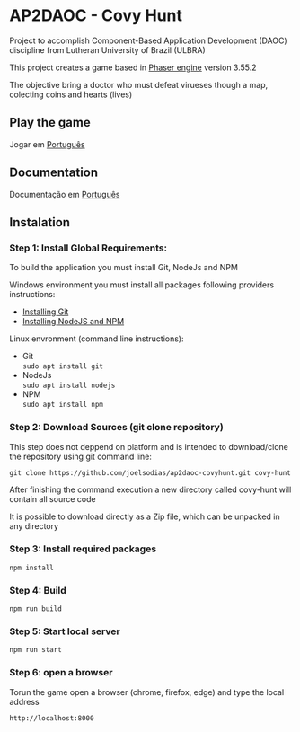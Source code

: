 # AP2DAOC - Covy Hunt

Project to accomplish Component-Based Application Development (DAOC) discipline from Lutheran University of Brazil (ULBRA)

This project creates a game based in [Phaser engine](http://phaser.io) version 3.55.2 

The objective bring a doctor who must defeat virueses though a map, colecting coins and hearts (lives)  


## Play the game

<!-- Play in [English](https://joelsodias.github.io/ap2daoc-covyhunt/doc/index.html) -->

Jogar em [Português](https://joelsodias.github.io/ap2daoc-covyhunt/dist/index.html)


## Documentation

<!--
Documentation in [English](doc/doc-english.md)
-->

Documentação em [Português](doc/doc-portuguese.md)


## Instalation

### Step 1: Install Global Requirements:

To build the application you must install Git, NodeJs and NPM

Windows environment you must install all packages following providers instructions:

  - [Installing Git](https://git-scm.com/book/en/v2/Getting-Started-Installing-Git) 
  - [Installing NodeJS and NPM](https://nodejs.org/) 

Linux envronment (command line instructions): 

* Git         
     ```sudo apt install git```
* NodeJs      
     ```sudo apt install nodejs```  
* NPM   
     ```sudo apt install npm```

### Step 2: Download Sources (git clone repository) 

This step does not deppend on platform and is intended to download/clone the repository using git command line: 

```
git clone https://github.com/joelsodias/ap2daoc-covyhunt.git covy-hunt
```
After finishing the command execution a new directory called covy-hunt will contain all source code 

It is possible to download directly as a Zip file, which can be unpacked in any directory

### Step 3: Install required packages

``` npm install ```

### Step 4: Build

``` npm run build ```

### Step 5: Start local server

``` npm run start ```

### Step 6: open a browser 

Torun the game open a browser (chrome, firefox, edge) and type the local address

``` http://localhost:8000 ```

